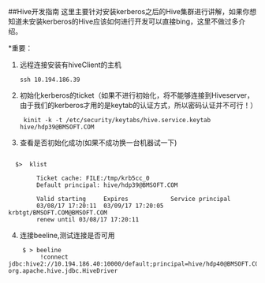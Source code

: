 ##Hive开发指南
这里主要针对安装kerberos之后的Hive集群进行讲解，如果你想知道未安装kerberos的Hive应该如何进行开发可以直接bing，这里不做过多介绍。

*重要：

1.  远程连接安装有hiveClient的主机
        
        ssh 10.194.186.39

2. 初始化kerberos的ticket（如果不进行初始化，将不能够连接到Hiveserver，由于我们的kerberos才用的是keytab的认证方式，所以密码认证并不可行！）

        kinit -k -t /etc/security/keytabs/hive.service.keytab  hive/hdp39@BMSOFT.COM
        
3. 查看是否初始化成功(如果不成功换一台机器试一下)
```

  $>  klist     
        
        Ticket cache: FILE:/tmp/krb5cc_0
        Default principal: hive/hdp39@BMSOFT.COM

        Valid starting     Expires            Service principal
        03/08/17 17:20:11  03/09/17 17:20:05  krbtgt/BMSOFT.COM@BMSOFT.COM
        renew until 03/08/17 17:20:11      
```

4. 连接beeline,测试连接是否可用
```
    $ > beeline
         !connect jdbc:hive2://10.194.186.40:10000/default;principal=hive/hdp40@BMSOFT.COM org.apache.hive.jdbc.HiveDriver            
```

